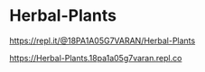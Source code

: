 # Herbal-Plants

https://repl.it/@18PA1A05G7VARAN/Herbal-Plants

https://Herbal-Plants.18pa1a05g7varan.repl.co

